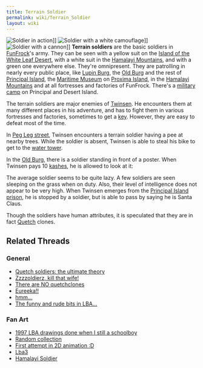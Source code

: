```yaml
---
title: Terrain Soldier
permalink: wiki/Terrain_Soldier
layout: wiki
---
```


![Soldier in
action](assets/lba1/_characters/lba_ingame_terrain_soldier.jpg "Soldier in action")\]\]
![Soldier with a white
camouflage](assets/lba1/_characters/whtsoldier.gif "Soldier with a white camouflage")\]\]
![Soldier with a
cannon](assets/lba1/_characters/soldier2.gif "Soldier with a cannon")\]\]
**Terrain soldiers** are the basic soldiers in
[FunFrock](FunFrock "wikilink")'s army. They can be seen with a yellow
suit on the [Island of the White Leaf
Desert](Island_of_the_White_Leaf_Desert "wikilink"), with a white suit
in the [Hamalayi Mountains](Hamalayi_Mountains "wikilink"), and with a
green one everywhere else. They're omnipresent. They are patrolling in
nearly every public place, like [Lupin Burg](Lupin_Burg "wikilink"), the
[Old Burg](Old_Burg "wikilink") and the rest of [Principal
Island](Principal_Island "wikilink"), the [Maritime
Museum](Maritime_Museum "wikilink") on [Proxima
Island](Proxima_Island "wikilink"), in the [Hamalayi
Mountains](Hamalayi_Mountains "wikilink") and at all fortresses and
factories of FunFrock. There's a [military
camp](military_camp "wikilink") on Principal and Desert Island.

The terrain soldiers are major enemies of [Twinsen](Twinsen "wikilink").
He encounters them at many different places in his adventure, and has to
fight them in various fortresses and factories, sometimes to get a
[key](key "wikilink"). However, they are easy to defeat most of the
time.

In [Peg Leg street](Peg_Leg_street "wikilink"), Twinsen encounters a
terrain soldier having a pee at nearby trees. While the soldier is
absent, Twinsen is able to steal his bike to get to the [water
tower](water_tower "wikilink").

In the [Old Burg](Old_Burg "wikilink"), there is a soldier standing in
front of a poster. When Twinsen pays 10 [kashes](kashes "wikilink"), he
is allowed to look at it:

The average soldier seems to be quite lazy. A few soldiers are seen
sleeping on the grass when on duty. Also, their level of intelligence
does not appear to be very high. When Twinsen emerges from the
[Principal Island prison](Principal_Island_prison "wikilink"), he is
stopped by a soldier, but is able to pass by saying he is Santa Claus.

Though the soldiers have human attributes, it is speculated that they
are in fact [Quetch](Quetch "wikilink") clones.

## Related Threads

### General

- [Quetch soldiers: the ultimate
  theory](https://forum.magicball.net/showthread.php?t=6796)
- [Zzzzoldierz, kill that
  wife!](https://forum.magicball.net/showthread.php?t=6845)
- [There are NO
  quetchclones](https://forum.magicball.net/showthread.php?t=1128)
- [Eureeka!!](https://forum.magicball.net/showthread.php?t=4474)
- [hmm...](https://forum.magicball.net/showthread.php?t=587)
- [The funny and rude bits in
  LBA...](https://forum.magicball.net/showthread.php?t=250)

### Fan Art

- [1997 LBA drawings done when I still a
  schoolboy](https://forum.magicball.net/showthread.php?t=10468)
- [Random
  collection](https://forum.magicball.net/showthread.php?t=10242)
- [First attempt in 2D animation
  :D](https://forum.magicball.net/showthread.php?t=9129)
- [Lba3](http://forum.magicball.net/showthread.php?p=112171#post112171)
- [Hamalayi Soldier](https://forum.magicball.net/showthread.php?t=6816)
